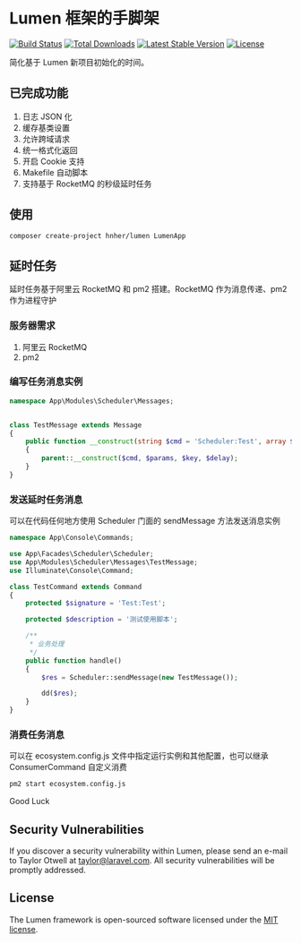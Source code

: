 # Lumen 框架的手脚架

[![Build Status](https://travis-ci.org/laravel/lumen-framework.svg)](https://travis-ci.org/laravel/lumen-framework)
[![Total Downloads](https://poser.pugx.org/laravel/lumen-framework/d/total.svg)](https://packagist.org/packages/laravel/lumen-framework)
[![Latest Stable Version](https://poser.pugx.org/laravel/lumen-framework/v/stable.svg)](https://packagist.org/packages/laravel/lumen-framework)
[![License](https://poser.pugx.org/laravel/lumen-framework/license.svg)](https://packagist.org/packages/laravel/lumen-framework)

简化基于 Lumen 新项目初始化的时间。

## 已完成功能

1. 日志 JSON 化
2. 缓存基类设置
3. 允许跨域请求
4. 统一格式化返回
5. 开启 Cookie 支持
6. Makefile 自动脚本
7. 支持基于 RocketMQ 的秒级延时任务

## 使用

```bash
composer create-project hnher/lumen LumenApp
```

## 延时任务

延时任务基于阿里云 RocketMQ 和 pm2 搭建。RocketMQ 作为消息传递、pm2 作为进程守护

### 服务器需求

1. 阿里云 RocketMQ
2. pm2

### 编写任务消息实例

```php
namespace App\Modules\Scheduler\Messages;


class TestMessage extends Message
{
    public function __construct(string $cmd = 'Scheduler:Test', array $params = [], string $key = '', int $delay = 10)
    {
        parent::__construct($cmd, $params, $key, $delay);
    }
}
```

### 发送延时任务消息

可以在代码任何地方使用 Scheduler 门面的 sendMessage 方法发送消息实例

```php
namespace App\Console\Commands;

use App\Facades\Scheduler\Scheduler;
use App\Modules\Scheduler\Messages\TestMessage;
use Illuminate\Console\Command;

class TestCommand extends Command
{
    protected $signature = 'Test:Test';

    protected $description = '测试使用脚本';

    /**
     * 业务处理
     */
    public function handle()
    {
        $res = Scheduler::sendMessage(new TestMessage());

        dd($res);
    }
}
```

### 消费任务消息

可以在 ecosystem.config.js 文件中指定运行实例和其他配置，也可以继承 ConsumerCommand 自定义消费

```bash
pm2 start ecosystem.config.js
```

Good Luck

## Security Vulnerabilities

If you discover a security vulnerability within Lumen, please send an e-mail to Taylor Otwell at taylor@laravel.com. All security vulnerabilities will be promptly addressed.

## License

The Lumen framework is open-sourced software licensed under the [MIT license](https://opensource.org/licenses/MIT).
